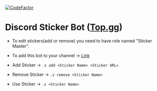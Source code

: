 [![CodeFactor](https://www.codefactor.io/repository/github/alfasquad/discord-stickerbot/badge)](https://www.codefactor.io/repository/github/alfasquad/discord-stickerbot)

# Discord Sticker Bot ([Top.gg](https://top.gg/bot/847005826556493836))

- To edit stickers(add or remove) you need to have role named "Sticker Master". 

- To add this bot to your channel -> [Link](https://discord.com/api/oauth2/authorize?client_id=847005826556493836&permissions=2048&scope=bot)

- Add Sticker -> `.s add <Sticker Name> <Sticker URL>`

- Remove Sticker -> `.s remove <Sticker Name>`

- Use Sticker -> `.s <Sticker Name>`

